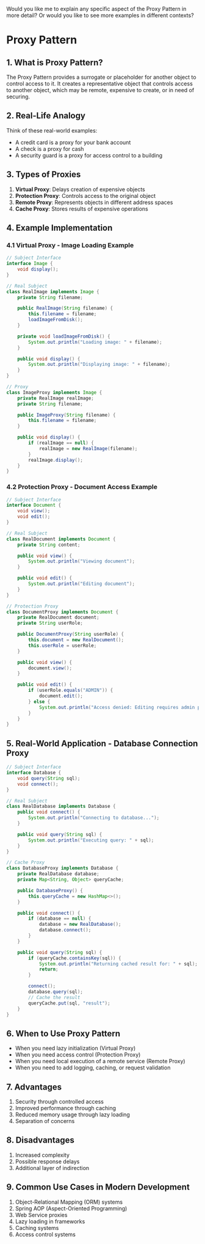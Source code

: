 Would you like me to explain any specific aspect of the Proxy Pattern in more detail? Or would you like to see more examples in different contexts?

# Proxy Pattern

## 1. What is Proxy Pattern?

The Proxy Pattern provides a surrogate or placeholder for another object to control access to it. It creates a representative object that controls access to another object, which may be remote, expensive to create, or in need of securing.

## 2. Real-Life Analogy

Think of these real-world examples:

- A credit card is a proxy for your bank account
- A check is a proxy for cash
- A security guard is a proxy for access control to a building

## 3. Types of Proxies

1. **Virtual Proxy**: Delays creation of expensive objects
2. **Protection Proxy**: Controls access to the original object
3. **Remote Proxy**: Represents objects in different address spaces
4. **Cache Proxy**: Stores results of expensive operations

## 4. Example Implementation

### 4.1 Virtual Proxy - Image Loading Example

```java:/Users/loCser/Desktop/design-par/design-par.md/ImageProxy.java
// Subject Interface
interface Image {
    void display();
}

// Real Subject
class RealImage implements Image {
    private String filename;

    public RealImage(String filename) {
        this.filename = filename;
        loadImageFromDisk();
    }

    private void loadImageFromDisk() {
        System.out.println("Loading image: " + filename);
    }

    public void display() {
        System.out.println("Displaying image: " + filename);
    }
}

// Proxy
class ImageProxy implements Image {
    private RealImage realImage;
    private String filename;

    public ImageProxy(String filename) {
        this.filename = filename;
    }

    public void display() {
        if (realImage == null) {
            realImage = new RealImage(filename);
        }
        realImage.display();
    }
}
```

### 4.2 Protection Proxy - Document Access Example

```java:/Users/loCser/Desktop/design-par/design-par.md/DocumentProxy.java
// Subject Interface
interface Document {
    void view();
    void edit();
}

// Real Subject
class RealDocument implements Document {
    private String content;

    public void view() {
        System.out.println("Viewing document");
    }

    public void edit() {
        System.out.println("Editing document");
    }
}

// Protection Proxy
class DocumentProxy implements Document {
    private RealDocument document;
    private String userRole;

    public DocumentProxy(String userRole) {
        this.document = new RealDocument();
        this.userRole = userRole;
    }

    public void view() {
        document.view();
    }

    public void edit() {
        if (userRole.equals("ADMIN")) {
            document.edit();
        } else {
            System.out.println("Access denied: Editing requires admin privileges");
        }
    }
}
```

## 5. Real-World Application - Database Connection Proxy

```java:/Users/loCser/Desktop/design-par/design-par.md/DatabaseProxy.java
// Subject Interface
interface Database {
    void query(String sql);
    void connect();
}

// Real Subject
class RealDatabase implements Database {
    public void connect() {
        System.out.println("Connecting to database...");
    }

    public void query(String sql) {
        System.out.println("Executing query: " + sql);
    }
}

// Cache Proxy
class DatabaseProxy implements Database {
    private RealDatabase database;
    private Map<String, Object> queryCache;

    public DatabaseProxy() {
        this.queryCache = new HashMap<>();
    }

    public void connect() {
        if (database == null) {
            database = new RealDatabase();
            database.connect();
        }
    }

    public void query(String sql) {
        if (queryCache.containsKey(sql)) {
            System.out.println("Returning cached result for: " + sql);
            return;
        }

        connect();
        database.query(sql);
        // Cache the result
        queryCache.put(sql, "result");
    }
}
```

## 6. When to Use Proxy Pattern

- When you need lazy initialization (Virtual Proxy)
- When you need access control (Protection Proxy)
- When you need local execution of a remote service (Remote Proxy)
- When you need to add logging, caching, or request validation

## 7. Advantages

1. Security through controlled access
2. Improved performance through caching
3. Reduced memory usage through lazy loading
4. Separation of concerns

## 8. Disadvantages

1. Increased complexity
2. Possible response delays
3. Additional layer of indirection

## 9. Common Use Cases in Modern Development

1. Object-Relational Mapping (ORM) systems
2. Spring AOP (Aspect-Oriented Programming)
3. Web Service proxies
4. Lazy loading in frameworks
5. Caching systems
6. Access control systems

```

```

